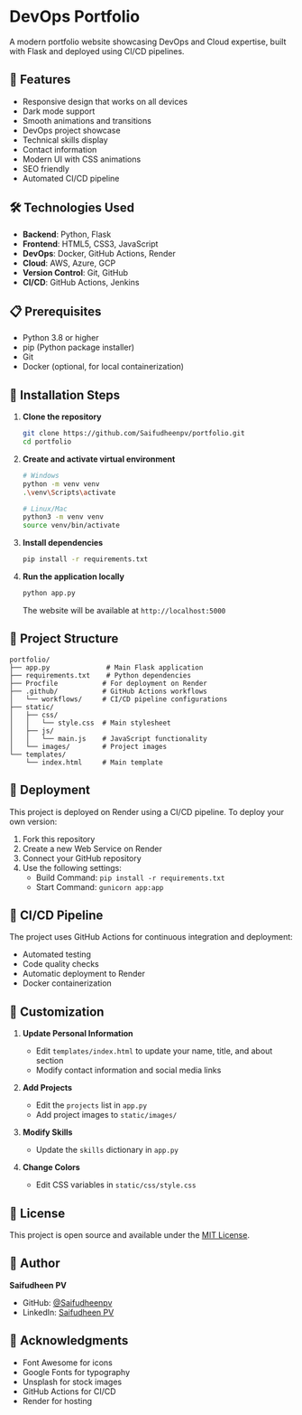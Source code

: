 # DevOps Portfolio

A modern portfolio website showcasing DevOps and Cloud expertise, built with Flask and deployed using CI/CD pipelines.

## 🌟 Features

- Responsive design that works on all devices
- Dark mode support
- Smooth animations and transitions
- DevOps project showcase
- Technical skills display
- Contact information
- Modern UI with CSS animations
- SEO friendly
- Automated CI/CD pipeline

## 🛠️ Technologies Used

- **Backend**: Python, Flask
- **Frontend**: HTML5, CSS3, JavaScript
- **DevOps**: Docker, GitHub Actions, Render
- **Cloud**: AWS, Azure, GCP
- **Version Control**: Git, GitHub
- **CI/CD**: GitHub Actions, Jenkins

## 📋 Prerequisites

- Python 3.8 or higher
- pip (Python package installer)
- Git
- Docker (optional, for local containerization)

## 🚀 Installation Steps

1. **Clone the repository**
   ```bash
   git clone https://github.com/Saifudheenpv/portfolio.git
   cd portfolio
   ```

2. **Create and activate virtual environment**
   ```bash
   # Windows
   python -m venv venv
   .\venv\Scripts\activate

   # Linux/Mac
   python3 -m venv venv
   source venv/bin/activate
   ```

3. **Install dependencies**
   ```bash
   pip install -r requirements.txt
   ```

4. **Run the application locally**
   ```bash
   python app.py
   ```
   The website will be available at `http://localhost:5000`

## 📁 Project Structure

```
portfolio/
├── app.py              # Main Flask application
├── requirements.txt    # Python dependencies
├── Procfile           # For deployment on Render
├── .github/           # GitHub Actions workflows
│   └── workflows/     # CI/CD pipeline configurations
├── static/
│   ├── css/
│   │   └── style.css  # Main stylesheet
│   ├── js/
│   │   └── main.js    # JavaScript functionality
│   └── images/        # Project images
└── templates/
    └── index.html     # Main template
```

## 🚀 Deployment

This project is deployed on Render using a CI/CD pipeline. To deploy your own version:

1. Fork this repository
2. Create a new Web Service on Render
3. Connect your GitHub repository
4. Use the following settings:
   - Build Command: `pip install -r requirements.txt`
   - Start Command: `gunicorn app:app`

## 🔄 CI/CD Pipeline

The project uses GitHub Actions for continuous integration and deployment:
- Automated testing
- Code quality checks
- Automatic deployment to Render
- Docker containerization

## 🎨 Customization

1. **Update Personal Information**
   - Edit `templates/index.html` to update your name, title, and about section
   - Modify contact information and social media links

2. **Add Projects**
   - Edit the `projects` list in `app.py`
   - Add project images to `static/images/`

3. **Modify Skills**
   - Update the `skills` dictionary in `app.py`

4. **Change Colors**
   - Edit CSS variables in `static/css/style.css`

## 📝 License

This project is open source and available under the [MIT License](LICENSE).

## 👤 Author

**Saifudheen PV**
- GitHub: [@Saifudheenpv](https://github.com/Saifudheenpv)
- LinkedIn: [Saifudheen PV](https://linkedin.com/in/saifudheenpv)

## 🙏 Acknowledgments

- Font Awesome for icons
- Google Fonts for typography
- Unsplash for stock images
- GitHub Actions for CI/CD
- Render for hosting 
